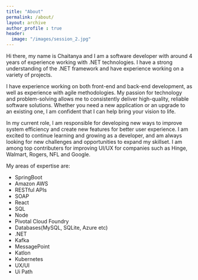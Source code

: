 ```yaml
---
title: "About"
permalink: /about/
layout: archive
author_profile : true
header:
  image: "/images/session_2.jpg"
---
```


Hi there, my name is Chaitanya and I am a software developer with around 4 years of experience working with .NET technologies. I have a strong understanding of the .NET framework and have experience working on a variety of projects. 

I have experience working on both front-end and back-end development, as well as experience with agile methodologies. My passion for technology and problem-solving allows me to consistently deliver high-quality, reliable software solutions. Whether you need a new application or an upgrade to an existing one, I am confident that I can help bring your vision to life.

In my current role, I am responsible for developing new ways to improve system efficiency and create new features for better user experience. I am excited to continue learning and growing as a developer, and am always looking for new challenges and opportunities to expand my skillset.
I am among top contributers for improving UI/UX for companies such as Hinge, Walmart, Rogers, NFL and Google.

My areas of expertise are:  
   - SpringBoot
   - Amazon AWS
   - RESTful APIs
   - SOAP
   - React
   - SQL
   - Node
   - Pivotal Cloud Foundry
   - Databases(MySQL, SQLite, Azure etc)
   - .NET
   - Kafka
   - MessagePoint
   - Katlon
   - Kubernetes
   - UX/UI
   - Ui Path
